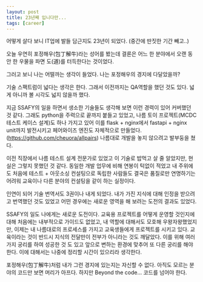```yaml
---
layout: post
title: 23년째 입니다만... 
tags: [career]
---
```




어떻게 살다 보니 IT업에 발들 담근지도 23년이 되었다. (중간에 딴짓한 기간 빼고..)

오늘 우연히 포정해우(包丁解牛)라는 성어를 봤는데 결론은 어느 한 분야에서 오랜 동안 한 우물을 파면 도(道)를 터득한다는 것이었다. 

그러고 보니 나는 어떨까는 생각이 들었다. 나는 포정해우의 경지에 다달았을까? 

기술 스팩트럼이 넓다는 생각은 한다. 그래서 이전까지는 QA역할을 했던 것도 있다. 넓게 아니까 볼 시각도 넓지 않을까 했다. 

지금 SSAFY의 일을 하면서 생소한 기술들도 생각해 보면 이런 경력이 있어 커버했던 것 같다. 그래도 python을 주력으로 끝까지 붙들고 있었고, 나름 토이 프로젝트(MCDC 테스트 케이스 설계)도 하나 가지고 있어 이를 flask + nginx에서 fastapi + nginx unit까지 발전시키고 페어와이즈 엔진도 자체적으로 만들었다. (https://github.com/cheuora/allpairs) 나름대로 개발을 놓지 않으려고 발부둥을 쳤다. 

이전 직장에서 나름 테스트 설계 전문가로 있었고 이 기술로 밥먹고 살 줄 알았지만, 현실은 그렇지 못했던 것 같다. 동일한 개발 업무에 비해 연봉이 턱없이 적었고 내 주위에도 처음에 테스트 + 아웃소싱 컨설팅으로 독립한 사람들도 결국은 품질로만 연명하기는 어려워 교육이나 다른 분야의 컨설팅을 같이 하는 실정이다.

인연이 되어 기술 번역서도 3권이나 내게 되었다. 내가 가진 지식에 대해 인정을 받으려고 번역했던 것도 있었고 어떤 경우에는 새로운 영역을 해 보려는 도전의 결과도 있었다. 

SSAFY의 일도 나에게는 새로운 도전이다. 교육용 프로젝트를 어떻게 운영할 것인지에 대해 처음에는 내부적으로 가이드도 없었고, 내 역할에 대해서도 모호해 우왕자왕했었지만, 이제는 내 나름대로의 프로세스를 가지고 교육생들에게 프로젝트를 시키고 있다. 교육이라는 것이 반드시 지식의 전달만이 전부가 아니라는 것도 깨달았다. 이를 위해 여러가지 궁리를 하여 성공한 것 도 있고 앞으로 변하는 환경에 맞추어 또 다른 궁리를 해야 한다. 이에 대해서는 나중에 정리할 시간이 있으리라 생각한다. 

포정해우(包丁解牛)처럼 내가 그런 경지에 있는지는 자신할 수 없다. 아직도 모르는 분야의 코드만 보면 머리가 아프다. 하지만 Beyond the code... 코드를 넘어야 한다. 



